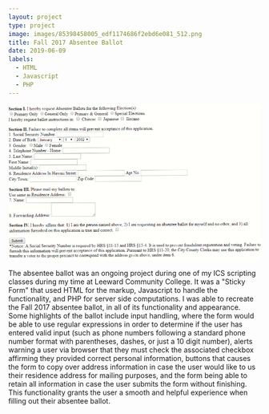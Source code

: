 ```yaml
---
layout: project
type: project
image: images/85398458005_edf1174686f2ebd6e081_512.png
title: Fall 2017 Absentee Ballot
date: 2019-06-09
labels:
  - HTML
  - Javascript
  - PHP
---
```

<img class="ui medium right floated rounded image" src="/images/ballot_pic.png">

The absentee ballot was an ongoing project during one of my ICS scripting classes during my time at Leeward Community College. It was a "Sticky Form" that used HTML for the markup, Javascript to handle the functionality, and PHP for server side computations. I was able to recreate the Fall 2017 absentee ballot, in all of its functionality and appearance. Some highlights of the ballot include input handling, where the form would be able to use regular expressions in order to determine if the user has entered valid input (such as phone numbers following a standard phone number format with parentheses, dashes, or just a 10 digit number), alerts warning a user via browser that they must check the associated checkbox affirming they provided correct personal information, buttons that causes the form to copy over address information in case the user would like to us their residence address for mailing purposes, and the form being able to retain all information in case the user submits the form without finishing. This functionality grants the user a smooth and helpful experience when filling out their absentee ballot.
